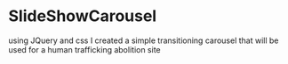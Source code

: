 # SlideShowCarousel

using JQuery and css I created a simple transitioning carousel that will be used for a human trafficking abolition site
